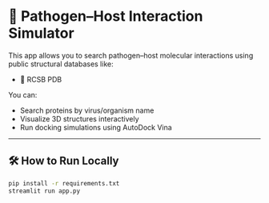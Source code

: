 # 🧬 Pathogen–Host Interaction Simulator

This app allows you to search pathogen–host molecular interactions using public structural databases like:

- 🔬 RCSB PDB

You can:
- Search proteins by virus/organism name
- Visualize 3D structures interactively
- Run docking simulations using AutoDock Vina

---

## 🛠 How to Run Locally

```bash
pip install -r requirements.txt
streamlit run app.py
